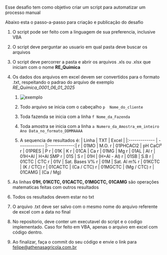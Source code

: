 Esse desafio tem como objetivo criar um script para automatizar um processo manual

Abaixo esta o passo-a-passo para criação e publicação do desafio

1. O script pode ser feito com a linguagem de sua preferencia, inclusive VBA

2. O script deve perguntar ao usuario em qual pasta deve buscar os arquivos

3. O script deve percorrer a pasta e abrir os arquivos .xls ou .xlsx que iniciam com o nome **RE_Química**

4. Os dados dos arquivos em excel devem ser convertidos para o formato .txt, respeitando o padrao do arquivo de exemplo _RE_Química_0001_06_01_2025_

   1. ![exemplo](https://github.com/user-attachments/assets/536c5929-7610-43e4-9a7c-9e9e8703c7e0)

   2. Todo arquivo se inicia com o cabeçalho `p  Nome_do_cliente`

   3. Toda fazenda se inicia com a linha `f	Nome_da_Fazenda`

   4. Toda amostra se inicia com a linha `a	Numero_da_Amostra_em_inteiro	Ano	Data_no_formato_DDMMAAAA`

   5. A sequencia de resultados é:
      | Linha | TXT | Excel |
      |:------------- | ------------- |:-------------:|
      r | 01MO | M.O.
      r | 01PHCACl2 | pH CaCl²
      r | 01PRES | P
      r | 01K | K
      r | 01CA | Ca
      r | 01MG | Mg
      r | 01AL | Al
      r | 01H+Al | H+Al SMP
      r | 01S | S
      r | 01H | (H+Al - Al)
      r | 01SB | S.B
      r | 01CTC | CTC
      r | 01V | Sat. Bases V%
      r | 01M | Sat. Al m%
      r | 01KCTC | (K / CTC)
      r | 01CACTC | (Ca / CTC)
      r | 01MGCTC | (Mg / CTC)
      r | 01CAMG | (Ca / Mg)

5. As linhas **01H, 01KCTC, 01CACTC, 01MGCTC, 01CAMG** são operações matematicas feitas com outros resultados

6. Todos os resultados devem estar no txt

7. O arquivo .txt deve ser salvo com o mesmo nome do arquivo referente de excel com a data no final

8. No repositorio, deve conter um executavel do script e o codigo implementado. Caso for feito em VBA, apenas o arquivo em excel com código dentro.

9. Ao finalizar, faça o commit do seu código e envie o link para felipe@athenasagricola.com.br

